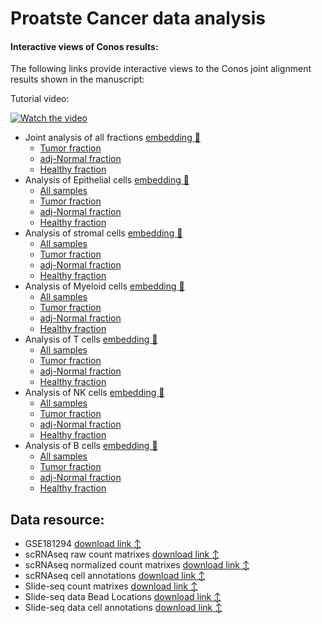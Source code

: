 # Proatste Cancer data analysis


#### Interactive views of Conos results:
The following links provide interactive views to the Conos joint alignment results shown in the manuscript:

Tutorial video:

[![Watch the video](http://pklab.med.harvard.edu/shenglin//NB.immune.atlas/example2.png)](https://www.youtube.com/watch?v=12k0vl9wXXQ)



*   Joint analysis of all fractions [embedding :blue_book:](http://pklab.med.harvard.edu/shenglin//PCA/scano/F1a.pdf)
    *   [Tumor fraction](http://pklab.med.harvard.edu/nikolas/pagoda2/frontend/current/pagodaURL/index.html?fileURL=http://pklab.med.harvard.edu/shenglin//PCA/bin/all.Tumor.bin)
    *   [adj-Normal fraction](http://pklab.med.harvard.edu/nikolas/pagoda2/frontend/current/pagodaURL/index.html?fileURL=http://pklab.med.harvard.edu/shenglin//PCA/bin/all.Normal.bin)
    *   [Healthy fraction](http://pklab.med.harvard.edu/nikolas/pagoda2/frontend/current/pagodaURL/index.html?fileURL=http://pklab.med.harvard.edu/shenglin//PCA/bin/all.Healthy.bin)
*   Analysis of Epithelial cells [embedding :blue_book:](http://pklab.med.harvard.edu/shenglin//PCA/scano/F2a.pdf)
    *   [All samples](http://pklab.med.harvard.edu/nikolas/pagoda2/frontend/current/pagodaURL/index.html?fileURL=http://pklab.med.harvard.edu/shenglin//PCA/bin/Epi.all.bin)
    *   [Tumor fraction](http://pklab.med.harvard.edu/nikolas/pagoda2/frontend/current/pagodaURL/index.html?fileURL=http://pklab.med.harvard.edu/shenglin//PCA/bin/Epi.Tumor.bin)
    *   [adj-Normal fraction](http://pklab.med.harvard.edu/nikolas/pagoda2/frontend/current/pagodaURL/index.html?fileURL=http://pklab.med.harvard.edu/shenglin//PCA/bin/Epi.Normal.bin)
    *   [Healthy fraction](http://pklab.med.harvard.edu/nikolas/pagoda2/frontend/current/pagodaURL/index.html?fileURL=http://pklab.med.harvard.edu/shenglin//PCA/bin/Epi.Healthy.bin)
*   Analysis of stromal cells [embedding :blue_book:](http://pklab.med.harvard.edu/shenglin//PCA/scano/F3a.pdf)
    *   [All samples](http://pklab.med.harvard.edu/nikolas/pagoda2/frontend/current/pagodaURL/index.html?fileURL=http://pklab.med.harvard.edu/shenglin//PCA/bin/stromal.all.bin)
    *   [Tumor fraction](http://pklab.med.harvard.edu/nikolas/pagoda2/frontend/current/pagodaURL/index.html?fileURL=http://pklab.med.harvard.edu/shenglin//PCA/bin/stromal.Tumor.bin)
    *   [adj-Normal fraction](http://pklab.med.harvard.edu/nikolas/pagoda2/frontend/current/pagodaURL/index.html?fileURL=http://pklab.med.harvard.edu/shenglin//PCA/bin/stromal.Normal.bin)
    *   [Healthy fraction](http://pklab.med.harvard.edu/nikolas/pagoda2/frontend/current/pagodaURL/index.html?fileURL=http://pklab.med.harvard.edu/shenglin//PCA/bin/stromal.Healthy.bin)
*   Analysis of Myeloid cells [embedding :blue_book:](http://pklab.med.harvard.edu/shenglin//PCA/scano/F5a.pdf)
    *   [All samples](http://pklab.med.harvard.edu/nikolas/pagoda2/frontend/current/pagodaURL/index.html?fileURL=http://pklab.med.harvard.edu/shenglin//PCA/bin/myeloid.all.bin)
    *   [Tumor fraction](http://pklab.med.harvard.edu/nikolas/pagoda2/frontend/current/pagodaURL/index.html?fileURL=http://pklab.med.harvard.edu/shenglin//PCA/bin/myeloid.Tumor.bin)
    *   [adj-Normal fraction](http://pklab.med.harvard.edu/nikolas/pagoda2/frontend/current/pagodaURL/index.html?fileURL=http://pklab.med.harvard.edu/shenglin//PCA/bin/myeloid.Normal.bin)
    *   [Healthy fraction](http://pklab.med.harvard.edu/nikolas/pagoda2/frontend/current/pagodaURL/index.html?fileURL=http://pklab.med.harvard.edu/shenglin//PCA/bin/myeloid.Healthy.bin)
*   Analysis of T cells [embedding :blue_book:](http://pklab.med.harvard.edu/shenglin//PCA/scano/F6a.pdf)
    *   [All samples](http://pklab.med.harvard.edu/nikolas/pagoda2/frontend/current/pagodaURL/index.html?fileURL=http://pklab.med.harvard.edu/shenglin//PCA/bin/Tcell.all.bin)
    *   [Tumor fraction](http://pklab.med.harvard.edu/nikolas/pagoda2/frontend/current/pagodaURL/index.html?fileURL=http://pklab.med.harvard.edu/shenglin//PCA/bin/Tcell.Tumor.bin)
    *   [adj-Normal fraction](http://pklab.med.harvard.edu/nikolas/pagoda2/frontend/current/pagodaURL/index.html?fileURL=http://pklab.med.harvard.edu/shenglin//PCA/bin/Tcell.Normal.bin)
    *   [Healthy fraction](http://pklab.med.harvard.edu/nikolas/pagoda2/frontend/current/pagodaURL/index.html?fileURL=http://pklab.med.harvard.edu/shenglin//PCA/bin/Tcell.Healthy.bin)
*   Analysis of NK cells [embedding :blue_book:](http://pklab.med.harvard.edu/shenglin//PCA/scano/F7a.NK.pdf)
    *   [All samples](http://pklab.med.harvard.edu/nikolas/pagoda2/frontend/current/pagodaURL/index.html?fileURL=http://pklab.med.harvard.edu/shenglin//PCA/bin/NK.all.bin)
    *   [Tumor fraction](http://pklab.med.harvard.edu/nikolas/pagoda2/frontend/current/pagodaURL/index.html?fileURL=http://pklab.med.harvard.edu/shenglin//PCA/bin/NK.Tumor.bin)
    *   [adj-Normal fraction](http://pklab.med.harvard.edu/nikolas/pagoda2/frontend/current/pagodaURL/index.html?fileURL=http://pklab.med.harvard.edu/shenglin//PCA/bin/NK.Normal.bin)
    *   [Healthy fraction](http://pklab.med.harvard.edu/nikolas/pagoda2/frontend/current/pagodaURL/index.html?fileURL=http://pklab.med.harvard.edu/shenglin//PCA/bin/NK.Healthy.bin)
*   Analysis of B cells [embedding :blue_book:](http://pklab.med.harvard.edu/shenglin//PCA/scano/F7a.pdf)
    *   [All samples](http://pklab.med.harvard.edu/nikolas/pagoda2/frontend/current/pagodaURL/index.html?fileURL=http://pklab.med.harvard.edu/shenglin//PCA/bin/Bcell.all.bin)
    *   [Tumor fraction](http://pklab.med.harvard.edu/nikolas/pagoda2/frontend/current/pagodaURL/index.html?fileURL=http://pklab.med.harvard.edu/shenglin//PCA/bin/Bcell.Tumor.bin)
    *   [adj-Normal fraction](http://pklab.med.harvard.edu/nikolas/pagoda2/frontend/current/pagodaURL/index.html?fileURL=http://pklab.med.harvard.edu/shenglin//PCA/bin/Bcell.Normal.bin)
    *   [Healthy fraction](http://pklab.med.harvard.edu/nikolas/pagoda2/frontend/current/pagodaURL/index.html?fileURL=http://pklab.med.harvard.edu/shenglin//PCA/bin/Bcell.Healthy.bin)
    
    
## Data resource:
- GSE181294  [download link :arrow_up_down:](https://www.ncbi.nlm.nih.gov/geo/query/acc.cgi?acc=GSE181294)
- scRNAseq raw count matrixes  [download link :arrow_up_down:](https://drive.google.com/file/d/1ZbGoO7AchEGs4VUNrI1KxKCsLYoazrky/view?usp=share_link)
- scRNAseq normalized count matrixes  [download link :arrow_up_down:](https://drive.google.com/file/d/1RSCRNXPr2GZPtpGv-Aj6Y94cwxJJY1eW/view?usp=share_link)
- scRNAseq cell annotations  [download link :arrow_up_down:](https://drive.google.com/file/d/1WuIwpuHibuR4D9hUyquJ72UYSOU_fVwx/view?usp=share_link)
- Slide-seq count matrixes  [download link :arrow_up_down:]([https://drive.google.com/file/d/1RSCRNXPr2GZPtpGv-Aj6Y94cwxJJY1eW/view?usp=share_link](https://drive.google.com/file/d/1eIq4q2k3EeHNg8drxf8f7j_CMrcyt9pQ/view?usp=share_link))
- Slide-seq data Bead Locations  [download link :arrow_up_down:]([https://drive.google.com/file/d/1WuIwpuHibuR4D9hUyquJ72UYSOU_fVwx/view?usp=share_link](https://drive.google.com/file/d/1cAFU42N0xACjkSS9kLD7C477wwP4LgoM/view?usp=share_link))  
- Slide-seq data cell annotations  [download link :arrow_up_down:]([https://drive.google.com/file/d/1WuIwpuHibuR4D9hUyquJ72UYSOU_fVwx/view?usp=share_link](https://drive.google.com/file/d/1thfKrpbIqscUHRse6MyGet_dM6XtPZON/view?usp=share_link))  
    
    

